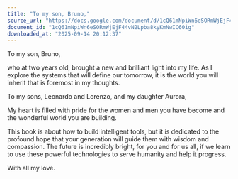 ```yaml
---
title: "To my son, Bruno,"
source_url: "https://docs.google.com/document/d/1cQ61mNpiWn6eSORmWjEjF44vN2Lpba8kyKmNwIC60ig/edit?usp=sharing"
document_id: "1cQ61mNpiWn6eSORmWjEjF44vN2Lpba8kyKmNwIC60ig"
downloaded_at: "2025-09-14 20:12:37"
---
```


To my son, Bruno,

who at two years old, brought a new and brilliant light into my life. As I explore the systems that will define our tomorrow, it is the world you will inherit that is foremost in my thoughts. 

To my sons, Leonardo and Lorenzo, and my daughter Aurora, 

My heart is filled with pride for the women and men you have become and the wonderful world you are building.

This book is about how to build intelligent tools, but it is dedicated to the profound hope that your generation will guide them with wisdom and compassion. The future is incredibly bright, for you and for us all, if we learn to use these powerful technologies to serve humanity and help it progress.

With all my love.

